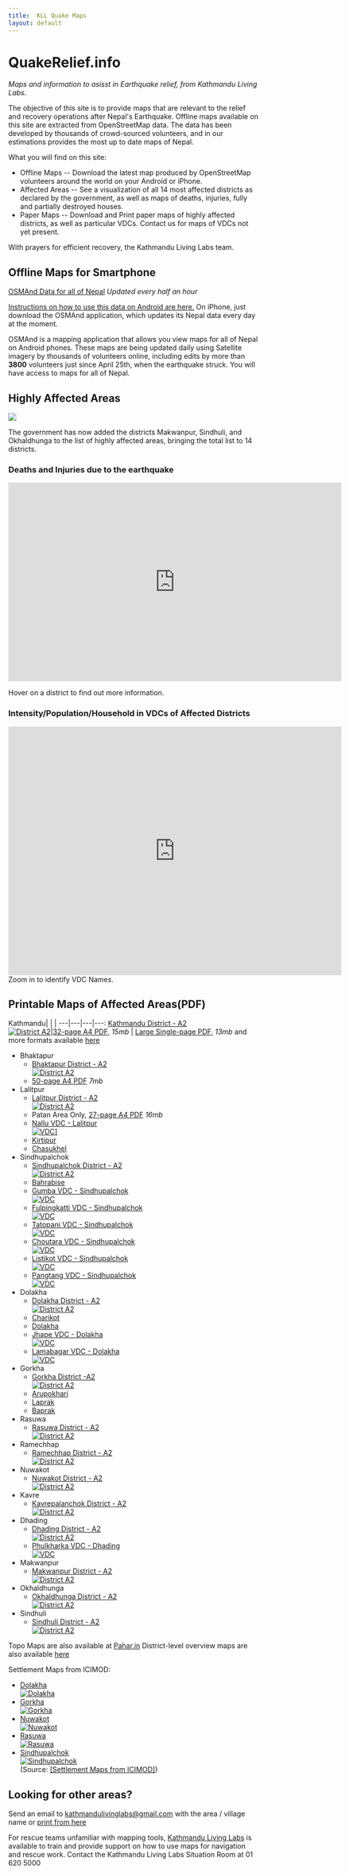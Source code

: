 ```yaml
---
title:  KLL Quake Maps 
layout: default
---
```

# QuakeRelief.info
*Maps and information to asisst in Earthquake relief, from Kathmandu Living Labs.*

The objective of this site is to provide maps that are relevant to the relief and recovery operations after Nepal's Earthquake. Offline maps available on this site are extracted from OpenStreetMap data. The data has been developed by thousands of crowd-sourced volunteers, and in our estimations provides the most up to date maps of Nepal.

What you will find on this site:

 * Offline Maps -- Download the latest map produced by OpenStreetMap volunteers around the world on your Android or iPhone.
 * Affected Areas -- See a visualization of all 14 most affected districts as declared by the government, as well as maps of deaths, injuries, fully and partially destroyed houses.
 * Paper Maps -- Download and Print paper maps of highly affected districts, as well as particular VDCs. Contact us for maps of VDCs not yet present.

With prayers for efficient recovery, the Kathmandu Living Labs team.


## <a id="offline-maps">Offline Maps for Smartphone</a>

[OSMAnd Data for all of Nepal](http://52.10.79.204/Nepal-latest.zip) *Updated every half an hour*

[Instructions on how to use this data on Android are here.](https://docs.google.com/document/d/1eQnUxurakreVotXz4wbt194Tn6fJjoSSMME66rokTwc/pub) On iPhone, just download the OSMAnd application, which updates its Nepal data every day at the moment.

OSMAnd is a mapping application that allows you view maps for all of Nepal on Android phones. These maps are being updated daily using Satellite imagery by thousands of volunteers online, including edits by more than **3800** volunteers just since April 25th, when the earthquake struck. You will have access to maps for all of Nepal.


## <a id="affected-areas">Highly Affected Areas</a>
![](https://s3-ap-southeast-1.amazonaws.com/quake-relief-info/MostAffectedDistricts.png)

The government has now added the districts Makwanpur, Sindhuli, and Okhaldhunga to the list of highly affected areas, bringing the total list to 14 districts.

### <a id="deaths-injuries">Deaths and Injuries due to the earthquake</a>

<iframe class="height-400" frameborder="0" width="670" height="400" scrolling="no" src="http://kathmandulivinglabs.github.io/nepal-casualty-map/iframe.html"></iframe>

Hover on a district to find out more information.

### <a id="intensity-population-household">Intensity/Population/Household in VDCs of Affected Districts</a>

<iframe frameborder="0" width="670" height="500" scrolling="no" src="http://meghastha.github.io/affected-districts/index.html"></iframe>
Zoom in to identify VDC Names.


## <a id="printed-maps">Printable Maps of Affected Areas(PDF)</a>
 Kathmandu| | |
 ---|---|---|---:
[Kathmandu District - A2<br/>![District A2](http://45.55.246.231/quake-maps/img/thumbs/Kathmandu.png)](http://45.55.246.231/quake-maps/img/Kathmandu.png)|[32-page A4 PDF](http://www.maposmatic.org/results//163494_2015-04-26_13-58_KathmanduBagmatiCentralDevelopmentRegionNepal.pdf), *15mb* | [Large Single-page PDF](http://www.maposmatic.org/results//163571_2015-04-26_22-22_KathmanduBagmatiCentralDevelopmentRegionNepal.pdf), *13mb* and more formats available [here](http://www.maposmatic.org/maps/163571)
 * Bhaktapur
   * [Bhaktapur District - A2<br/>![District A2](http://45.55.246.231/quake-maps/img/thumbs/Bhaktapur.png)](http://45.55.246.231/quake-maps/img/Bhaktapur.png) 
   * [50-page A4 PDF](http://www.maposmatic.org/results//163497_2015-04-26_14-05_BhaktapurBagmatiCentralDevelopmentRegionNepal.pdf) *7mb*
 * Lalitpur
   * [Lalitpur District - A2<br/>![District A2](http://45.55.246.231/quake-maps/img/thumbs/Lalitpur.png)](http://45.55.246.231/quake-maps/img/Lalitpur.png)
   * Patan Area Only, [27-page A4 PDF](http://www.maposmatic.org/results//163662_2015-04-27_10-25_Lalitpur.pdf) *16mb*
   * <a href="https://s3-ap-southeast-1.amazonaws.com/quake-relief-info/VDC_Maps/Lalitpur_Nallu.png" download>Nallu VDC - Lalitpur<br/> ![VDC](https://s3-ap-southeast-1.amazonaws.com/quake-relief-info/VDC_Maps/thumbs/Lalitpur_Nallu.png)]</a>
   * [Kirtipur](https://cloud.githubusercontent.com/assets/371666/7369122/a2e6e3d8-edcc-11e4-8870-cb58302c0788.png)
   * [Chasukhel](https://cloud.githubusercontent.com/assets/4587826/7360010/d42f39f4-ed13-11e4-8ccf-06b6df824b6e.png)
 * Sindhupalchok
   * [Sindhupalchok District - A2<br/>![District A2](http://45.55.246.231/quake-maps/img/thumbs/Sindhupalchok.png)](http://45.55.246.231/quake-maps/img/Sindhupalchok.png) 
   * [Bahrabise](https://cloud.githubusercontent.com/assets/371666/7369193/7200ad70-edcd-11e4-8d3d-c36bb86c8eb8.png)
   * [Gumba VDC - Sindhupalchok<br/>![VDC](https://s3-ap-southeast-1.amazonaws.com/quake-relief-info/VDC_Maps/thumbs/Sindhupalchok_Gumba.png)](https://s3-ap-southeast-1.amazonaws.com/quake-relief-info/VDC_Maps/Sindhupalchok_Gumba.png)
   * [Fulpingkatti VDC - Sindhupalchok<br/>![VDC](https://s3-ap-southeast-1.amazonaws.com/quake-relief-info/VDC_Maps/thumbs/Sindhupalchok_Fulpingkatti.png)](https://s3-ap-southeast-1.amazonaws.com/quake-relief-info/VDC_Maps/Sindhupalchok_Fulpingkatti.png)  
   * [Tatopani VDC - Sindhupalchok<br/>![VDC](https://s3-ap-southeast-1.amazonaws.com/quake-relief-info/VDC_Maps/thumbs/Sindhupalchok_Tatopani.png)](https://s3-ap-southeast-1.amazonaws.com/quake-relief-inframeo/VDC_Maps/Sindhupalchok_Tatopani.png)  
   * [Choutara VDC - Sindhupalchok<br/>![VDC](https://s3-ap-southeast-1.amazonaws.com/quake-relief-info/VDC_Maps/thumbs/Sindhupalchok_Choutara.png)](https://s3-ap-southeast-1.amazonaws.com/quake-relief-info/VDC_Maps/Sindhupalchok_Choutara.png)  
   * [Listikot VDC - Sindhupalchok<br/>![VDC](https://s3-ap-southeast-1.amazonaws.com/quake-relief-info/VDC_Maps/thumbs/Sindhupalchok_Listikot.png)](https://s3-ap-southeast-1.amazonaws.com/quake-relief-info/VDC_Maps/Sindhupalchok_Listikot.png)  
   * [Pangtang VDC - Sindhupalchok<br/>![VDC](https://s3-ap-southeast-1.amazonaws.com/quake-relief-info/VDC_Maps/thumbs/Sindhupalchok_Pangtang.png)](https://s3-ap-southeast-1.amazonaws.com/quake-relief-info/VDC_Maps/Sindhupalchok_Pangtang.png)
 * Dolakha
   * [Dolakha District - A2<br/>![District A2](http://45.55.246.231/quake-maps/img/thumbs/Dolakha.png)](http://45.55.246.231/quake-maps/img/Dolakha.png) 
   * [Charikot](https://cloud.githubusercontent.com/assets/371666/7369184/369a7798-edcd-11e4-9d94-998dcd305b3d.png)
   * [Dolakha](https://cloud.githubusercontent.com/assets/4587826/7360012/da9b7758-ed13-11e4-9eff-4cf6b8b2bee0.png)
   * [Jhape VDC - Dolakha<br/>![VDC](https://s3-ap-southeast-1.amazonaws.com/quake-relief-info/VDC_Maps/thumbs/Dolakha_Japhe.png)](https://s3-ap-southeast-1.amazonaws.com/quake-relief-info/VDC_Maps/Dolakha_Japhe.png)
   * [Lamabagar VDC - Dolakha<br/>![VDC](https://s3-ap-southeast-1.amazonaws.com/quake-relief-info/VDC_Maps/thumbs/Dolakha_Lamabagar.png)](https://s3-ap-southeast-1.amazonaws.com/quake-relief-info/VDC_Maps/Dolakha_Lamabagar.png)
 * Gorkha
   * [Gorkha District -A2<br/>![District A2](http://45.55.246.231/quake-maps/img/thumbs/Gorkha.png)](http://45.55.246.231/quake-maps/img/Gorkha.png) 
   * [Arupokhari](http://www.maposmatic.org/results//164512_2015-05-02_10-02_ArupokhariGorkha.png)
   * [Laprak](https://cloud.githubusercontent.com/assets/371666/7369104/779291a0-edcc-11e4-9f18-8331f8d68594.png)
   * [Baprak](https://cloud.githubusercontent.com/assets/371666/7369111/8e87067a-edcc-11e4-97ec-61b0d5313867.png)
 * Rasuwa
   * [Rasuwa District - A2<br/>![District A2](http://45.55.246.231/quake-maps/img/thumbs/Rasuwa.png)](http://45.55.246.231/quake-maps/img/Rasuwa.png) 
 * Ramechhap
   * [Ramechhap District - A2<br/>![District A2](http://45.55.246.231/quake-maps/img/thumbs/Ramechhap.png)](http://45.55.246.231/quake-maps/img/Ramecchap.png) 
 * Nuwakot
   * [Nuwakot District - A2<br/>![District A2](http://45.55.246.231/quake-maps/img/thumbs/Nuwakot.png)](http://45.55.246.231/quake-maps/img/Nuwakot.png) 
 * Kavre
   * [Kavrepalanchok District - A2<br/>![District A2](http://45.55.246.231/quake-maps/img/thumbs/Kabhrepalanchok.png)](http://45.55.246.231/quake-maps/img/Kabhrepalanchok.png) 
 * Dhading
   * [Dhading District - A2<br/>![District A2](http://45.55.246.231/quake-maps/img/thumbs/Dhading.png)](http://45.55.246.231/quake-maps/img/Dhading.png) 
   * [Phulkharka VDC - Dhading<br/>![VDC](https://s3-ap-southeast-1.amazonaws.com/quake-relief-info/VDC_Maps/thumbs/Dhading_Phulkharka.png)](https://s3-ap-southeast-1.amazonaws.com/quake-relief-info/VDC_Maps/Dhading_Phulkharka.png)
 * Makwanpur
   * [Makwanpur District - A2<br/>![District A2](http://45.55.246.231/quake-maps/img/thumbs/Makwanpur.png)](http://45.55.246.231/quake-maps/img/Makwanpur.png) 
 * Okhaldhunga
   * [Okhaldhunga District - A2<br/>![District A2](http://45.55.246.231/quake-maps/img/thumbs/Okhaldhunga.png)](http://45.55.246.231/quake-maps/img/Okhaldhunga.png) 
 * Sindhuli
   * [Sindhuli District - A2<br/>![District A2](http://45.55.246.231/quake-maps/img/thumbs/Sindhuli.png)](http://45.55.246.231/quake-maps/img/Sindhuli.png) 

Topo Maps are also available at [Pahar.in](http://pahar.in/nepal-topo-maps/)
District-level overview maps are also available [here](https://drive.google.com/file/d/0BxrnzVKy1m8GNDY5Rk1oSDVpbVk/view)

Settlement Maps from ICIMOD:<br/>
* [Dolakha<br/>![Dolakha](https://s3-ap-southeast-1.amazonaws.com/quake-relief-info/icimod_settlement_maps_thumbs/dolakha_settlement.jpg)](http://www.icimod.org/gorkha_earthquake_maps/settlement/dolakha_settlement.jpg)
* [Gorkha<br/>![Gorkha](https://s3-ap-southeast-1.amazonaws.com/quake-relief-info/icimod_settlement_maps_thumbs/gorkha_settlement.jpg)](http://www.icimod.org/gorkha_earthquake_maps/settlement/gorkha_settlement.jpg)
* [Nuwakot<br/>![Nuwakot](https://s3-ap-southeast-1.amazonaws.com/quake-relief-info/icimod_settlement_maps_thumbs/nuwakot_settlement.jpg)](http://www.icimod.org/gorkha_earthquake_maps/settlement/nuwakot_settlement.jpg)
* [Rasuwa<br/>![Rasuwa](https://s3-ap-southeast-1.amazonaws.com/quake-relief-info/icimod_settlement_maps_thumbs/rasuwa_settlement.jpg)](http://www.icimod.org/gorkha_earthquake_maps/settlement/rasuwa_settlement.jpg)
* [Sindhupalchok<br/>![Sindhupalchok](https://s3-ap-southeast-1.amazonaws.com/quake-relief-info/icimod_settlement_maps_thumbs/sindhupalchok_settlement.jpg)](http://www.icimod.org/gorkha_earthquake_maps/settlement/sindhupalchok_settlement.jpg)
<br/>(Source: [[Settlement Maps from ICIMOD]](http://www.icimod.org/?q=17913))

## Looking for other areas?
Send an email to kathmandulivinglabs@gmail.com with the area / village name or [print from here](http://geohacker.in/nepal/)


For rescue teams unfamiliar with mapping tools, [Kathmandu Living Labs](http://kathmandulivinglabs.org) is available to train and provide support on how to use maps for navigation and rescue work. Contact the Kathmandu Living Labs Situation Room at 01 620 5000


